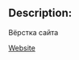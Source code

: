 ## Description:
Вёрстка сайта 

[Website](https://mari-krukovskaya.github.io/CyberPunk/ "CyberPunk")